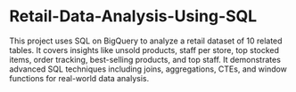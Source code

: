 # Retail-Data-Analysis-Using-SQL
This project uses SQL on BigQuery to analyze a retail dataset of 10 related tables. It covers insights like unsold products, staff per store, top stocked items, order tracking, best-selling products, and top staff. It demonstrates advanced SQL techniques including joins, aggregations, CTEs, and window functions for real-world data analysis.
